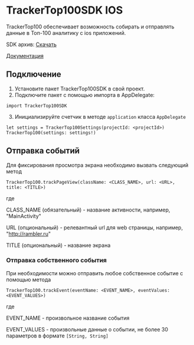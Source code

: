 # TrackerTop100SDK IOS
TrackerTop100 обеспечивает возможность собирать и отправлять данные в Топ-100 аналитику с ios приложений.

SDK архив: [Скачать](https://github.com/top-100-writer/top100-tracker-ios-sdk/releases/download/1.3.0/TrackerTop100SDK.xcframework.zip)

[Документация](https://top-100-writer.gitbook.io/top100-documentation/ios-sdk-beta)

## Подключение
1. Установите пакет TrackerTop100SDK в свой проект.
2. Подключите пакет с помощью импорта в AppDelegate:
```
import TrackerTop100SDK
``` 
3. Инициализируйте счетчик в методе `application` класса `AppDelegate`
```
let settings = TrackerTop100Settings(projectId: <projectId>)
TrackerTop100(settings: settings!)
```
## Отправка событий
Для фиксирования просмотра экрана необходимо вызвать следующий метод
```
TrackerTop100.trackPageView(className: <CLASS_NAME>, url: <URL>, title: <TITLE>)
```
где 

CLASS_NAME (обязательный) - название активности, например, "MainActivity"

URL (опциональный) - релевантный url для web страницы, например, "http://rambler.ru"

TITLE (опциональный) - название экрана

### Отправка собственного события
При необходимости можно отправить любое собственное событие с помощью метода
```
TrackerTop100.trackEvent(eventName: <EVENT_NAME>, eventValues: <EVENT_VALUES>)
```
где

EVENT_NAME - произвольное название события

EVENT_VALUES - произвольные данные о событии, не более 30 параметров в формате `[String, String]`
